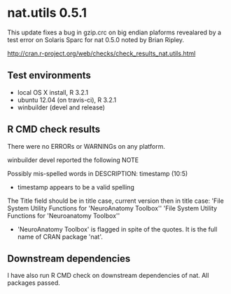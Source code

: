 # nat.utils 0.5.1
This update fixes a bug in gzip.crc on big endian plaforms revealared by a test 
error on Solaris Sparc for nat 0.5.0 noted by Brian Ripley.

  http://cran.r-project.org/web/checks/check_results_nat.utils.html

## Test environments
* local OS X install, R 3.2.1
* ubuntu 12.04 (on travis-ci), R 3.2.1
* winbuilder (devel and release)

## R CMD check results
There were no ERRORs or WARNINGs on any platform.

winbuilder devel reported the following NOTE

  

Possibly mis-spelled words in DESCRIPTION:
  timestamp (10:5)

* timestamp appears to be a valid spelling

The Title field should be in title case, current version then in title case:
'File System Utility Functions for 'NeuroAnatomy Toolbox''
'File System Utility Functions for 'Neuroanatomy Toolbox''

* 'NeuroAnatomy Toolbox' is flagged in spite of the quotes. It is the full name
of CRAN package 'nat'.

## Downstream dependencies
I have also run R CMD check on downstream dependencies of nat. All packages 
passed.

